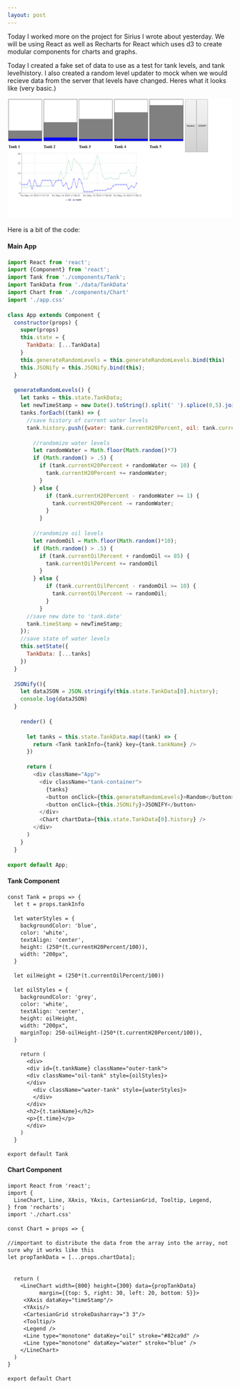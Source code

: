 ```yaml
---
layout: post
---
```

Today I worked more on the project for Sirius I wrote about yesterday. We will be using React as well as Recharts for React which uses d3 to create modular components for charts and graphs.

Today I created a fake set of data to use as a test for tank levels, and tank levelhistory. I also created a random level updater to mock when we would recieve data from the server that levels have changed. Heres what it looks like (very basic.)

![live tank simulation](https://github.com/jordanvidrine/coding-journey/blob/master/Daily%20Logs/files/Screenshot_2019-05-24%20React%20App.png)

Here is a bit of the code:

#### Main App

```javascript
import React from 'react';
import {Component} from 'react';
import Tank from './components/Tank';
import TankData from './data/TankData'
import Chart from './components/Chart'
import './app.css'

class App extends Component {
  constructor(props) {
    super(props)
    this.state = {
      TankData: [...TankData]
    }
    this.generateRandomLevels = this.generateRandomLevels.bind(this)
    this.JSONify = this.JSONify.bind(this);
  }

  generateRandomLevels() {
    let tanks = this.state.TankData;
    let newTimeStamp = new Date().toString().split(' ').splice(0,5).join(' ');
    tanks.forEach((tank) => {
      //save history of current water levels
      tank.history.push({water: tank.currentH20Percent, oil: tank.currentOilPercent, timeStamp: tank.timeStamp});

        //randomize water levels
        let randomWater = Math.floor(Math.random()*7)
        if (Math.random() > .5) {
          if (tank.currentH20Percent + randomWater <= 10) {
            tank.currentH20Percent += randomWater;
          }
        } else {
            if (tank.currentH20Percent - randomWater >= 1) {
              tank.currentH20Percent -= randomWater;
            }
          }

        //randomize oil levels
        let randomOil = Math.floor(Math.random()*10);
        if (Math.random() > .5) {
          if (tank.currentOilPercent + randomOil <= 85) {
            tank.currentOilPercent += randomOil
          }
        } else {
            if (tank.currentOilPercent - randomOil >= 10) {
              tank.currentOilPercent -= randomOil;
            }
          }
      //save new date to 'tank.date'
      tank.timeStamp = newTimeStamp;
    });
    //save state of water levels
    this.setState({
      TankData: [...tanks]
    })
  }

  JSONify(){
    let dataJSON = JSON.stringify(this.state.TankData[0].history);
    console.log(dataJSON)
  }

    render() {

      let tanks = this.state.TankData.map((tank) => {
        return <Tank tankInfo={tank} key={tank.tankName} />
      })

      return (
        <div className="App">
          <div className="tank-container">
            {tanks}
            <button onClick={this.generateRandomLevels}>Random</button>
            <button onClick={this.JSONify}>JSONIFY</button>
          </div>
          <Chart chartData={this.state.TankData[0].history} />
        </div>
      )
    }
  }

export default App;
```

#### Tank Component
```
const Tank = props => {
  let t = props.tankInfo

  let waterStyles = {
    backgroundColor: 'blue',
    color: 'white',
    textAlign: 'center',
    height: (250*(t.currentH20Percent/100)),
    width: "200px",
  }

  let oilHeight = (250*(t.currentOilPercent/100))

  let oilStyles = {
    backgroundColor: 'grey',
    color: 'white',
    textAlign: 'center',
    height: oilHeight,
    width: "200px",
    marginTop: 250-oilHeight-(250*(t.currentH20Percent/100)),
  }

    return (
      <div>
      <div id={t.tankName} className="outer-tank">
      <div className="oil-tank" style={oilStyles}>
      </div>
        <div className="water-tank" style={waterStyles}>
        </div>
      </div>
      <h2>{t.tankName}</h2>
      <p>{t.time}</p>
      </div>
    )
  }

export default Tank
```

#### Chart Component
```
import React from 'react';
import {
  LineChart, Line, XAxis, YAxis, CartesianGrid, Tooltip, Legend,
} from 'recharts';
import './chart.css'

const Chart = props => {

//important to distribute the data from the array into the array, not sure why it works like this
let propTankData = [...props.chartData];


  return (
    <LineChart width={800} height={300} data={propTankData}
          margin={{top: 5, right: 30, left: 20, bottom: 5}}>
     <XAxis dataKey="timeStamp"/>
     <YAxis/>
     <CartesianGrid strokeDasharray="3 3"/>
     <Tooltip/>
     <Legend />
     <Line type="monotone" dataKey="oil" stroke="#82ca9d" />
     <Line type="monotone" dataKey="water" stroke="blue" />
    </LineChart>
  )
}

export default Chart
```
